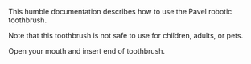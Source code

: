 This humble documentation describes how to use the Pavel robotic
toothbrush.

Note that this toothbrush is not safe to use for children,
adults, or pets.

Open your mouth and insert end of toothbrush.
